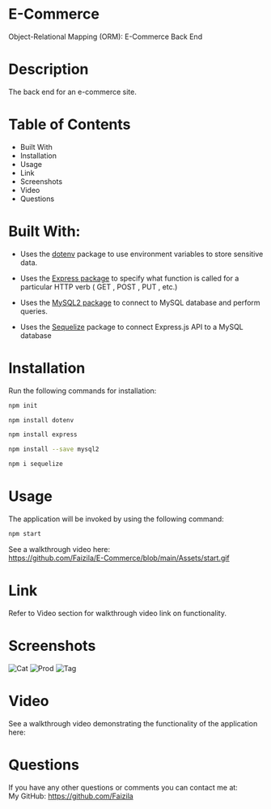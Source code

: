 # E-Commerce

Object-Relational Mapping (ORM): E-Commerce Back End

# Description

The back end for an e-commerce site.

# Table of Contents

* Built With
* Installation
* Usage
* Link
* Screenshots
* Video
* Questions

# Built With:

* Uses the [dotenv](https://www.npmjs.com/package/dotenv) package to use environment variables to store sensitive data.

* Uses the [Express package](https://www.npmjs.com/package/express) to specify what function is called for a particular HTTP verb ( GET , POST , PUT , etc.) 

* Uses the [MySQL2 package](https://www.npmjs.com/package/mysql2) to connect to MySQL database and perform queries.

* Uses the [Sequelize](https://www.npmjs.com/package/sequelize) package to connect Express.js API to a MySQL database

# Installation

Run the following commands for installation:

```bash
npm init
```

```bash
npm install dotenv
```

```bash
npm install express
```

```bash
npm install --save mysql2
```

```bash
npm i sequelize
```

# Usage

The application will be invoked by using the following command:

```bash
npm start
```
See a walkthrough video here:
<br>
https://github.com/Faizila/E-Commerce/blob/main/Assets/start.gif

# Link

Refer to Video section for walkthrough video link on functionality.

# Screenshots

![Cat](https://user-images.githubusercontent.com/78191579/139337962-afe93cef-0fcf-4c72-8d8e-d8df91b5eb13.JPG)
![Prod](https://user-images.githubusercontent.com/78191579/139337966-2b952711-b5fa-4e4a-9b13-a40b7984a156.JPG)
![Tag](https://user-images.githubusercontent.com/78191579/139337971-6be6cc40-628f-4c04-9a61-1f35206d38fd.JPG)

# Video

See a walkthrough video demonstrating the functionality of the application here:
<br>


# Questions

If you have any other questions or comments you can contact me at:
   <br>
   My GitHub: https://github.com/Faizila
  